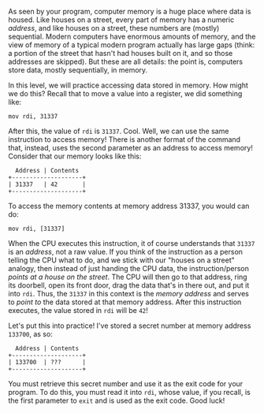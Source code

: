 As seen by your program, computer memory is a huge place where data is housed.
Like houses on a street, every part of memory has a numeric _address_, and like houses on a street, these numbers are (mostly) sequential.
Modern computers have enormous amounts of memory, and the view of memory of a typical modern program actually has large gaps (think: a portion of the street that hasn't had houses built on it, and so those addresses are skipped).
But these are all details: the point is, computers store data, mostly sequentially, in memory.

In this level, we will practice accessing data stored in memory.
How might we do this?
Recall that to move a value into a register, we did something like:

```assembly
mov rdi, 31337
```

After this, the value of `rdi` is `31337`.
Cool.
Well, we can use the same instruction to access memory!
There is another format of the command that, instead, uses the second parameter as an address to access memory!
Consider that our memory looks like this:

```none
  Address | Contents
+--------------------+
| 31337   | 42       |
+--------------------+
```

To access the memory contents at memory address 31337, you would can do:

```assembly
mov rdi, [31337]
```

When the CPU executes this instruction, it of course understands that `31337` is an _address_, not a raw value.
If you think of the instruction as a person telling the CPU what to do, and we stick with our "houses on a street" analogy, then instead of just handing the CPU data, the instruction/person _points at a house on the street_.
The CPU will then go to that address, ring its doorbell, open its front door, drag the data that's in there out, and put it into `rdi`.
Thus, the `31337` in this context is the _memory address_ and serves to _point to_ the data stored at that memory address.
After this instruction executes, the value stored in `rdi` will be `42`!

Let's put this into practice!
I've stored a secret number at memory address `133700`, as so:

```none
  Address | Contents
+--------------------+
| 133700  | ???      |
+--------------------+
```

You must retrieve this secret number and use it as the exit code for your program.
To do this, you must read it into `rdi`, whose value, if you recall, is the first parameter to `exit` and is used as the exit code.
Good luck!
